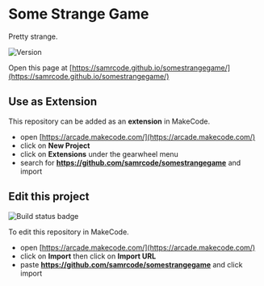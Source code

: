 # Some Strange Game
Pretty strange.

![Version](https://shields.io/github/v/release/samrcode/somestrangegame?display_name=tag&sort=semver)

Open this page at [https://samrcode.github.io/somestrangegame/](https://samrcode.github.io/somestrangegame/)

## Use as Extension

This repository can be added as an **extension** in MakeCode.

* open [https://arcade.makecode.com/](https://arcade.makecode.com/)
* click on **New Project**
* click on **Extensions** under the gearwheel menu
* search for **https://github.com/samrcode/somestrangegame** and import

## Edit this project 
![Build status badge](https://github.com/samrcode/somestrangegame/workflows/MakeCode/badge.svg)

To edit this repository in MakeCode.

* open [https://arcade.makecode.com/](https://arcade.makecode.com/)
* click on **Import** then click on **Import URL**
* paste **https://github.com/samrcode/somestrangegame** and click import

<!--
## Blocks preview

This image shows the blocks code from the last commit in master.
This image may take a few minutes to refresh.

![A rendered view of the blocks](https://github.com/samrcode/somestrangegame/raw/master/.github/makecode/blocks.png)

#### Metadata (used for search, rendering)

* for PXT/arcade
<script src="https://makecode.com/gh-pages-embed.js"></script><script>makeCodeRender("{{ site.makecode.home_url }}", "{{ site.github.owner_name }}/{{ site.github.repository_name }}");</script>

-->
